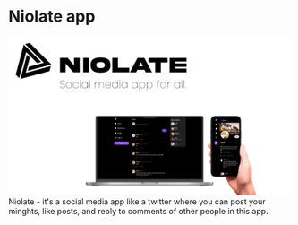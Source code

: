 # Niolate app
<img src="./prev-nio.jpg" alt="desc-photo">
Niolate - it's a social media app like a twitter where you can post your minghts, like posts, and reply to comments of other people in this app.

